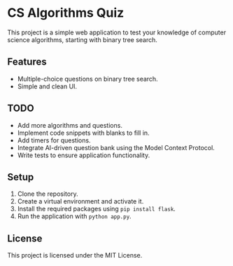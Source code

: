# CS Algorithms Quiz

This project is a simple web application to test your knowledge of computer science algorithms, starting with binary tree search.

## Features
- Multiple-choice questions on binary tree search.
- Simple and clean UI.

## TODO
- Add more algorithms and questions.
- Implement code snippets with blanks to fill in.
- Add timers for questions.
- Integrate AI-driven question bank using the Model Context Protocol.
- Write tests to ensure application functionality.

## Setup
1. Clone the repository.
2. Create a virtual environment and activate it.
3. Install the required packages using `pip install flask`.
4. Run the application with `python app.py`.

## License
This project is licensed under the MIT License. 